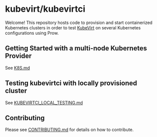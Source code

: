 # kubevirt/kubevirtci

Welcome! This repository hosts code to provision and start containerized Kubernetes clusters in order to test [KubeVirt](https://github.com/kubevirt/kubevirt) on several Kubernetes configurations using Prow.

## Getting Started with a multi-node Kubernetes Provider

See [K8S.md](K8S.md)

## Testing kubevirtci with locally provisioned cluster

See [KUBEVIRTCI_LOCAL_TESTING.md](KUBEVIRTCI_LOCAL_TESTING.md)

## Contributing

Please see [CONTRIBUTING.md](CONTRIBUTING.md) for details on how to contribute. 
